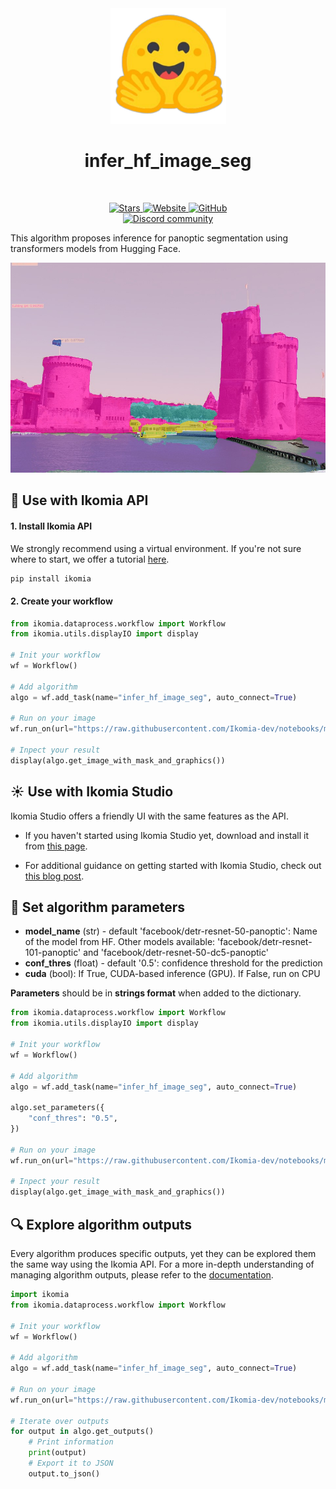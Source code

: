 <div align="center">
  <img src="https://raw.githubusercontent.com/Ikomia-hub/infer_hf_image_seg/main/icons/icon.png" alt="Algorithm icon">
  <h1 align="center">infer_hf_image_seg</h1>
</div>
<br />
<p align="center">
    <a href="https://github.com/Ikomia-hub/infer_hf_image_seg">
        <img alt="Stars" src="https://img.shields.io/github/stars/Ikomia-hub/infer_hf_image_seg">
    </a>
    <a href="https://app.ikomia.ai/hub/">
        <img alt="Website" src="https://img.shields.io/website/http/app.ikomia.ai/en.svg?down_color=red&down_message=offline&up_message=online">
    </a>
    <a href="https://github.com/Ikomia-hub/infer_hf_image_seg/blob/main/LICENSE.md">
        <img alt="GitHub" src="https://img.shields.io/github/license/Ikomia-hub/infer_hf_image_seg.svg?color=blue">
    </a>    
    <br>
    <a href="https://discord.com/invite/82Tnw9UGGc">
        <img alt="Discord community" src="https://img.shields.io/badge/Discord-white?style=social&logo=discord">
    </a> 
</p>

This algorithm proposes inference for panoptic segmentation using transformers models from Hugging Face.

![LR port panoptic segmentation](https://raw.githubusercontent.com/Ikomia-hub/infer_hf_image_seg/main/icons/output.jpg)

## :rocket: Use with Ikomia API

#### 1. Install Ikomia API

We strongly recommend using a virtual environment. If you're not sure where to start, we offer a tutorial [here](https://www.ikomia.ai/blog/a-step-by-step-guide-to-creating-virtual-environments-in-python).

```sh
pip install ikomia
```

#### 2. Create your workflow

```python
from ikomia.dataprocess.workflow import Workflow
from ikomia.utils.displayIO import display

# Init your workflow
wf = Workflow()

# Add algorithm
algo = wf.add_task(name="infer_hf_image_seg", auto_connect=True)

# Run on your image  
wf.run_on(url="https://raw.githubusercontent.com/Ikomia-dev/notebooks/main/examples/img/img_LR.jpg")

# Inpect your result
display(algo.get_image_with_mask_and_graphics())
```

## :sunny: Use with Ikomia Studio

Ikomia Studio offers a friendly UI with the same features as the API.

- If you haven't started using Ikomia Studio yet, download and install it from [this page](https://www.ikomia.ai/studio).

- For additional guidance on getting started with Ikomia Studio, check out [this blog post](https://www.ikomia.ai/blog/how-to-get-started-with-ikomia-studio).

## :pencil: Set algorithm parameters

- **model_name** (str) - default 'facebook/detr-resnet-50-panoptic': Name of the model from HF. Other models available: 'facebook/detr-resnet-101-panoptic' and 'facebook/detr-resnet-50-dc5-panoptic'
- **conf_thres** (float) - default '0.5': confidence threshold for the prediction‍
- **cuda** (bool): If True, CUDA-based inference (GPU). If False, run on CPU

**Parameters** should be in **strings format**  when added to the dictionary.


```python
from ikomia.dataprocess.workflow import Workflow
from ikomia.utils.displayIO import display

# Init your workflow
wf = Workflow()

# Add algorithm
algo = wf.add_task(name="infer_hf_image_seg", auto_connect=True)

algo.set_parameters({
    "conf_thres": "0.5",
})

# Run on your image  
wf.run_on(url="https://raw.githubusercontent.com/Ikomia-dev/notebooks/main/examples/img/img_LR.jpg")

# Inpect your result
display(algo.get_image_with_mask_and_graphics())

```

## :mag: Explore algorithm outputs

Every algorithm produces specific outputs, yet they can be explored them the same way using the Ikomia API. For a more in-depth understanding of managing algorithm outputs, please refer to the [documentation](https://ikomia-dev.github.io/python-api-documentation/advanced_guide/IO_management.html).

```python
import ikomia
from ikomia.dataprocess.workflow import Workflow

# Init your workflow
wf = Workflow()

# Add algorithm
algo = wf.add_task(name="infer_hf_image_seg", auto_connect=True)

# Run on your image  
wf.run_on(url="https://raw.githubusercontent.com/Ikomia-dev/notebooks/main/examples/img/img_LR.jpg")

# Iterate over outputs
for output in algo.get_outputs()
    # Print information
    print(output)
    # Export it to JSON
    output.to_json()
```
